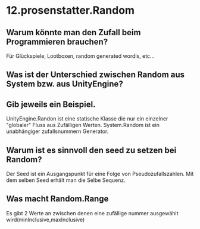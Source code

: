 # 12.prosenstatter.Random

## Warum könnte man den Zufall beim Programmieren brauchen?
Für Glückspiele, Lootboxen, random generated wordls, etc...

## Was ist der Unterschied zwischen Random aus System bzw. aus UnityEngine?
## Gib jeweils ein Beispiel.
UnityEngine.Randon ist eine statische Klasse die nur ein einzelner "globaler" Fluss aus Zufälligen Werten.  System.Random ist ein unabhängiger zufallsnummern Generator.

## Warum ist es sinnvoll den seed zu setzen bei Random?
Der Seed ist ein Ausgangspunkt für eine Folge von Pseudozufallszahlen. Mit dem selben Seed erhält man die Selbe Sequenz.

## Was macht Random.Range 
Es gibt 2 Werte an zwischen denen eine zufällige nummer ausgewählt wird(minInclusive,maxInclusive)
